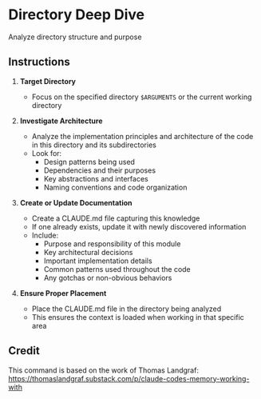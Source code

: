 # Directory Deep Dive

Analyze directory structure and purpose

## Instructions

1. **Target Directory**
   - Focus on the specified directory `$ARGUMENTS` or the current working directory

2. **Investigate Architecture**
   - Analyze the implementation principles and architecture of the code in this directory and its subdirectories
   - Look for:
     - Design patterns being used
     - Dependencies and their purposes
     - Key abstractions and interfaces
     - Naming conventions and code organization

3. **Create or Update Documentation**
   - Create a CLAUDE.md file capturing this knowledge
   - If one already exists, update it with newly discovered information
   - Include:
     - Purpose and responsibility of this module
     - Key architectural decisions
     - Important implementation details
     - Common patterns used throughout the code
     - Any gotchas or non-obvious behaviors

4. **Ensure Proper Placement**
   - Place the CLAUDE.md file in the directory being analyzed
   - This ensures the context is loaded when working in that specific area

## Credit

This command is based on the work of Thomas Landgraf: https://thomaslandgraf.substack.com/p/claude-codes-memory-working-with
